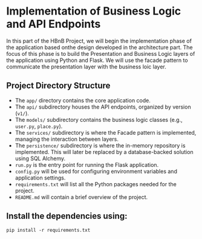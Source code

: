 # Implementation of Business Logic and API Endpoints

In this part of the HBnB Project, we will begin the implementation phase of the application based onthe design developed in the architecture part. The focus of this phase is to build the Presentation and Business Logic layers of the application using Python and Flask. We will use the facade pattern to communicate the presentation layer with the business loic layer.

## Project Directory Structure

 - The `app/` directory contains the core application code.
 - The `api/` subdirectory houses the API endpoints, organized by version (`v1/`).
 - The `models/` subdirectory contains the business logic classes (e.g., `user.py`, `place.py`).
 - The `services/` subdirectory is where the Facade pattern is implemented, managing the interaction between layers.
 - The `persistence/` subdirectory is where the in-memory repository is implemented. This will later be replaced by a database-backed solution using SQL Alchemy.
 - `run.py` is the entry point for running the Flask application.
 - `config.py` will be used for configuring environment variables and application settings.
 - `requirements.txt` will list all the Python packages needed for the project.
 - `README.md` will contain a brief overview of the project.

## Install the dependencies using:

```text
pip install -r requirements.txt
```
